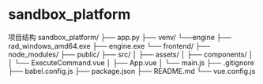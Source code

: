 # sandbox_platform
项目结构
sandbox_platform/
├── app.py
├── venv/
└──engine
    ├── rad_windows_amd64.exe
    ├── engine.exe
└── frontend/
    ├── node_modules/
    ├── public/
    ├── src/
    │   ├── assets/
    │   ├── components/
    │   │   └── ExecuteCommand.vue
    │   ├── App.vue
    │   └── main.js
    ├── .gitignore
    ├── babel.config.js
    ├── package.json
    ├── README.md
    └── vue.config.js
